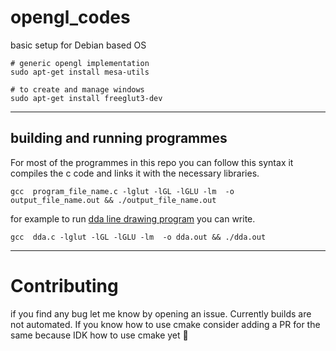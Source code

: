 # opengl_codes

basic setup for Debian based OS
```console
# generic opengl implementation
sudo apt-get install mesa-utils 

# to create and manage windows
sudo apt-get install freeglut3-dev 
```
---

## building and running programmes

For most of the programmes in this repo you can follow this syntax it compiles the c code and links it with the necessary libraries.
```
gcc  program_file_name.c -lglut -lGL -lGLU -lm  -o output_file_name.out && ./output_file_name.out
```

for example to run [dda line drawing program](https://github.com/Omkar76/opengl_codes/tree/main/dda_line_drawing) you can write.
```
gcc  dda.c -lglut -lGL -lGLU -lm  -o dda.out && ./dda.out
```

---

# Contributing
if you find any bug let me know by opening an issue. 
Currently builds are not automated. If you know how to use cmake consider adding a PR for the same because IDK how to use cmake yet :eyes:
